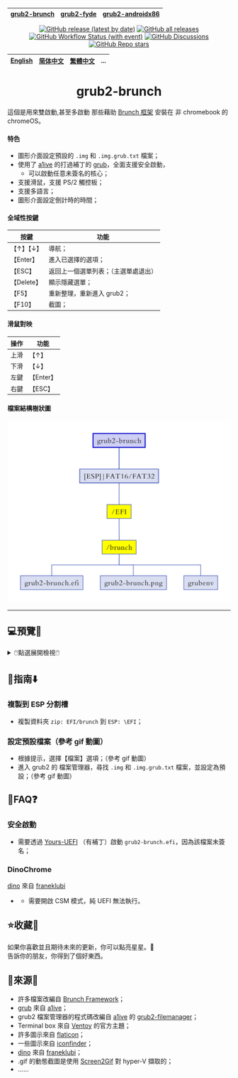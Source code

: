[grub2-brunch](https://github.com/M-L-P/grub2-brunch)|[grub2-fyde](https://github.com/M-L-P/grub2-fyde)|[grub2-androidx86](https://github.com/M-L-P/grub2-androidx86)
-|-|-

<div align="center">

[![GitHub release (latest by date)](https://img.shields.io/github/v/release/M-L-P/grub2-brunch)](https://github.com/M-L-P/grub2-brunch/releases/latest)
[![GitHub all releases](https://img.shields.io/github/downloads/M-L-P/grub2-brunch/total)](https://github.com/M-L-P/grub2-brunch/releases)
[![GitHub Workflow Status (with event)](https://img.shields.io/github/actions/workflow/status/M-L-P/grub2-brunch/%E6%9E%84%E5%BB%BA.yml)](https://github.com/M-L-P/grub2-brunch/actions/workflows/%E6%9E%84%E5%BB%BA.yml)
[![GitHub Discussions](https://img.shields.io/github/discussions/M-L-P/grub2-brunch)](https://github.com/M-L-P/grub2-brunch/discussions)
[![GitHub Repo stars](https://img.shields.io/github/stars/M-L-P/grub2-brunch?style=social)](https://github.com/M-L-P/grub2-brunch/stargazers)

</div>

[English](README.md)|[简体中文](README-自述文件.md)|[繁體中文](README-繁體中文.md)|...
--|--|--|--

<h1 align="center">grub2-brunch</h1>

這個是用來雙啟動,甚至多啟動 那些藉助 [Brunch 框架](https://github.com/sebanc/brunch) 安裝在 非 chromebook 的 chromeOS。
#### 特色
- 圖形介面設定預設的 `.img` 和 `.img.grub.txt` 檔案；
- 使用了 [a1ive](https://github.com/a1ive) 的打過補丁的 [grub](https://github.com/a1ive/grub)，全面支援安全啟動，
  - 可以啟動任意未簽名的核心；
- 支援滑鼠，支援 PS/2 觸控板；
- 支援多語言；
- 圖形介面設定倒計時的時間；

#### 全域性按鍵

按鍵|功能
-|-
【↑】【↓】|導航；
【Enter】|進入已選擇的選項；
【ESC】|返回上一個選單列表；（主選單處退出）
【Delete】|顯示隱藏選單；
【F5】|重新整理，重新進入 grub2；
【F10】|截圖；

#### 滑鼠對映

操作|功能
-|-
上滑|【↑】
下滑|【↓】
左鍵|【Enter】
右鍵|【ESC】

#### 檔案結構樹狀圖
<img src="https://raw.githubusercontent.com/M-L-P/.github/main/screenshots/grub2-brunch/grub2-brunch.png">

-----------------------------------------------------------------------------------------------------------------------------------
## 💻️預覽👀

<details>
<summary>🖱️點選展開檢視🖱️</summary>

### 1024x768
<img src="https://raw.githubusercontent.com/M-L-P/.github/main/screenshots/grub2-brunch/簡體中文/簡體中文.gif">

### 1920x1080
<img src="https://raw.githubusercontent.com/M-L-P/.github/main/screenshots/grub2-brunch/簡體中文/1080p-menu.png">
<img src="https://raw.githubusercontent.com/M-L-P/.github/main/screenshots/grub2-brunch/簡體中文/1080p-settings.png">
</details>

## 🧭指南⬇️

### 複製到 ESP 分割槽
- 複製資料夾 `zip: EFI/brunch` 到 `ESP: \EFI`；
### 設定預設檔案（參考 gif 動圖）
- 根據提示，選擇【檔案】選項；（參考 gif 動圖）
- 進入 grub2 的 檔案管理器，尋找 `.img` 和 `.img.grub.txt` 檔案，並設定為預設；（參考 gif 動圖）

## 📝FAQ❓️
### 安全啟動
- 需要透過 [Yours-UEFI](https://github.com/M-L-P/Yours-UEFI) （有補丁）啟動 `grub2-brunch.efi`，因為該檔案未簽名；

### DinoChrome
[dino](https://github.com/franeklubi/dino) 來自 [franeklubi](https://github.com/franeklubi)
- - 需要開啟 CSM 模式，純 UEFI 無法執行。

## ⭐收藏🌟
如果你喜歡並且期待未來的更新，你可以點亮星星。💫<br/>
告訴你的朋友，你得到了個好東西。

## 🎉來源🎊
- 許多檔案改編自 [Brunch Framework](https://github.com/sebanc/brunch)；
- [grub](https://github.com/a1ive/grub) 來自 [a1ive](https://github.com/a1ive)；
- grub2 檔案管理器的程式碼改編自 [a1ive](https://github.com/a1ive) 的 [grub2-filemanager](https://github.com/a1ive/grub2-filemanager)；
- Terminal box 來自 [Ventoy](https://github.com/ventoy/Ventoy) 的官方主題；
- 許多圖示來自 [flaticon](https://www.flaticon.com/)；
- 一些圖示來自 [iconfinder](https://www.iconfinder.com/)；
- [dino](https://github.com/franeklubi/dino) 來自 [franeklubi](https://github.com/franeklubi)；
- .gif 的動態截圖是使用 [Screen2Gif](https://github.com/NickeManarin/ScreenToGif) 對 hyper-V 擷取的；
- ……

